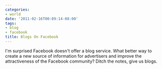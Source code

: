 ```yaml
---
categories:
- world
date: '2011-02-16T00:09:14-08:00'
tags:
- blog
- facebook
title: Blogs On Facebook
---
```


I'm surprised Facebook doesn't offer a blog service. What better way to create a new source of information for advertisers and improve the attractiveness of the Facebook community? Ditch the notes, give us blogs.
